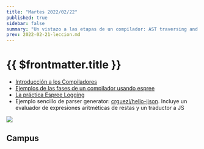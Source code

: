 ```yaml
---
title: "Martes 2022/02/22"
published: true
sidebar: false
summary: "Un vistazo a las etapas de un compilador: AST traversing and AST transformation"
prev: 2022-02-21-leccion.md
---
```


# {{ $frontmatter.title }}

* [Introducción a los Compiladores](https://docs.google.com/presentation/d/1N8h99dXzud9HzH8XY6QCZSmATCAWXtZebuqRTiy8qMU/edit?usp=sharing)
* [Ejemplos de las fases de un compilador usando espree](/temas/introduccion-a-pl/esprima.html#repl-example)
* [La práctica Espree Logging](/practicas/esprima-logging.html)
* Ejemplo sencillo de parser generator: [crguezl/hello-jison](https://github.com/crguezl/hello-jison). Incluye un evaluador de expresiones aritméticas de restas y un traductor a JS

<img src="/images/Translation-of-a-statement.jpeg"/>

## Campus

<campus-virtual></campus-virtual>

